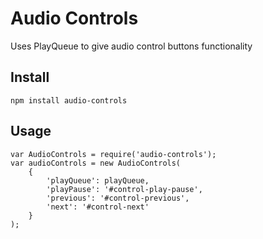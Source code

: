 Audio Controls
==============

Uses PlayQueue to give audio control buttons functionality

## Install

    npm install audio-controls


## Usage

    var AudioControls = require('audio-controls');
    var audioControls = new AudioControls(
        {
            'playQueue': playQueue,
            'playPause': '#control-play-pause',
            'previous': '#control-previous',
            'next': '#control-next'
        }
    );
